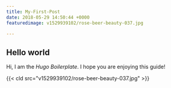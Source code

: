 ```yaml
---
title: My-First-Post
date: 2018-05-29 14:50:44 +0000
featuredimage: v1529939102/rose-beer-beauty-037.jpg

---
```

## Hello world

Hi, I am the _Hugo Boilerplate_. I hope you are enjoying this guide!

{{< cld src="v1529939102/rose-beer-beauty-037.jpg" >}}